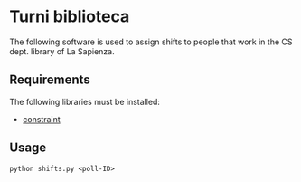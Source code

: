 # Turni biblioteca

The following software is used to assign shifts to people that work in the CS dept. library of La Sapienza.

## Requirements

The following libraries must be installed:

- [constraint](https://labix.org/python-constraint)

## Usage

`python shifts.py <poll-ID>`